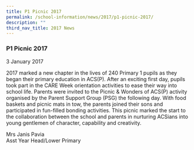 ```yaml
---
title: P1 Picnic 2017
permalink: /school-information/news/2017/p1-picnic-2017/
description: ""
third_nav_title: 2017 News
---
```

### **P1 Picnic 2017**
3 January 2017

2017 marked a new chapter in the lives of 240 Primary 1 pupils as they began their primary education in ACS(P). After an exciting first day, pupils took part in the CARE Week orientation activities to ease their way into school life. Parents were invited to the Picnic & Wonders of ACS(P) activity organised by the Parent Support Group (PSG) the following day. With food baskets and picnic mats in tow, the parents joined their sons and participated in fun-filled bonding activities. This picnic marked the start to the collaboration between the school and parents in nurturing ACSians into young gentlemen of character, capability and creativity.

Mrs Janis Pavia<br>
Asst Year Head/Lower Primary